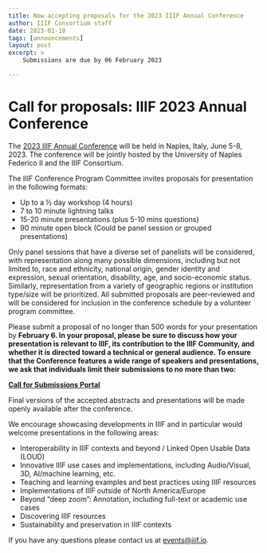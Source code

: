 ```yaml
---
title: Now accepting proposals for the 2023 IIIF Annual Conference
author: IIIF Consortium staff
date: 2023-01-10
tags: [announcements]
layout: post
excerpt: >
    Submissions are due by 06 February 2023

---
```


# Call for proposals: IIIF 2023 Annual Conference

The [2023 IIIF Annual Conference](https://iiif.io/event/2023/naples/) will be held in Naples, Italy, June 5-8, 2023. The conference will be jointly hosted by the University of Naples Federico II and the IIIF Consortium. 

The IIIF Conference Program Committee invites proposals for presentation in the following formats:


* Up to a ½ day workshop (4 hours)
* 7 to 10 minute lightning talks
* 15-20 minute presentations (plus 5-10 mins questions)
* 90 minute open block (Could be panel session or grouped presentations) 

Only panel sessions that have a diverse set of panelists will be considered, with representation along many possible dimensions, including but not limited to, race and ethnicity, national origin, gender identity and expression, sexual orientation, disability, age, and socio-economic status. Similarly, representation from a variety of geographic regions or institution type/size will be prioritized. All submitted proposals are peer-reviewed and will be considered for inclusion in the conference schedule by a volunteer program committee. 

Please submit a proposal of no longer than 500 words for your presentation by **February 6. **In your proposal, please be sure to discuss how your presentation is relevant to IIIF, its contribution to the IIIF Community, and whether it is directed toward a technical or general audience. To ensure that the Conference features a wide range of speakers and presentations, we ask that individuals limit their submissions to no more than two**:**

**[Call for Submissions Portal](https://www.conftool.org/iiif2023/)**

Final versions of the accepted abstracts and presentations will be made openly available after the conference.

We encourage showcasing developments in IIIF and in particular would welcome presentations in the following areas:


* Interoperability in IIIF contexts and beyond / Linked Open Usable Data (LOUD)
* Innovative IIIF use cases and implementations, including Audio/Visual, 3D, AI/machine learning, etc.
* Teaching and learning examples and best practices using IIIF resources
* Implementations of IIIF outside of North America/Europe 
* Beyond “deep zoom”: Annotation, including full-text or academic use cases
* Discovering IIIF resources
* Sustainability and preservation in IIIF contexts

If you have any questions please contact us at [events@iiif.io](mailto:events@iiif.io).   



